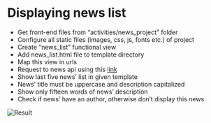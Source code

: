 # Displaying news list

- Get front-end files from “activities/news_project” folder
- Configure all static files (images, css, js, fonts etc.) of project
- Create “news_list” functional view
- Add news_list.html file to template directory
- Map this view in urls
- Request to news api using this [link](https://newsapi.org/)
- Show last five news’ list in given template
- News’ title must be uppercase and description capitalized
- Show only fifteen words of news’ description
- Check if news’ have an author, otherwise don’t display this news

![Result](https://i.ibb.co/Z1m9jYx/django-tasks-5.png)
